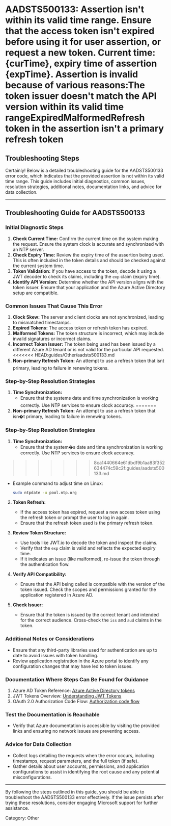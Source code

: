 # AADSTS500133: Assertion isn't within its valid time range. Ensure that the access token isn't expired before using it for user assertion, or request a new token. Current time: {curTime}, expiry time of assertion {expTime}. Assertion is invalid because of various reasons:The token issuer doesn't match the API version within its valid time rangeExpiredMalformedRefresh token in the assertion isn't a primary refresh token


## Troubleshooting Steps
Certainly! Below is a detailed troubleshooting guide for the AADSTS500133 error code, which indicates that the provided assertion is not within its valid time range. This guide includes initial diagnostics, common issues, resolution strategies, additional notes, documentation links, and advice for data collection.

---

## Troubleshooting Guide for AADSTS500133

### **Initial Diagnostic Steps**
1. **Check Current Time:** Confirm the current time on the system making the request. Ensure the system clock is accurate and synchronized with an NTP server.
2. **Check Expiry Time:** Review the expiry time of the assertion being used. This is often included in the token details and should be checked against the current system time.
3. **Token Validation:** If you have access to the token, decode it using a JWT decoder to check its claims, including the `exp` claim (expiry time).
4. **Identify API Version:** Determine whether the API version aligns with the token issuer. Ensure that your application and the Azure Active Directory setup are compatible.

### **Common Issues That Cause This Error**
1. **Clock Skew:** The server and client clocks are not synchronized, leading to mismatched timestamps.
2. **Expired Tokens:** The access token or refresh token has expired.
3. **Malformed Tokens:** The token structure is incorrect, which may include invalid signatures or incorrect claims.
4. **Incorrect Token Issuer:** The token being used has been issued by a different Azure AD tenant or is not valid for the particular API requested.
<<<<<<< HEAD:guides/Other/aadsts500133.md
5. **Non-primary Refresh Token:** An attempt to use a refresh token that isnt primary, leading to failure in renewing tokens.

### **Step-by-Step Resolution Strategies**
1. **Time Synchronization:**
   - Ensure that the systems date and time synchronization is working correctly. Use NTP services to ensure clock accuracy.
=======
5. **Non-primary Refresh Token:** An attempt to use a refresh token that isn�t primary, leading to failure in renewing tokens.

### **Step-by-Step Resolution Strategies**
1. **Time Synchronization:**
   - Ensure that the system�s date and time synchronization is working correctly. Use NTP services to ensure clock accuracy.
>>>>>>> 8ca1440664e61dbdf9b1aa83f352634474c59c2f:guides/aadsts500133.md
   - Example command to adjust time on Linux:
     ```bash
     sudo ntpdate -u pool.ntp.org
     ```

2. **Token Refresh:**
   - If the access token has expired, request a new access token using the refresh token or prompt the user to log in again.
   - Ensure that the refresh token used is the primary refresh token.

3. **Review Token Structure:**
   - Use tools like JWT.io to decode the token and inspect the claims.
   - Verify that the `exp` claim is valid and reflects the expected expiry time.
   - If it indicates an issue (like malformed), re-issue the token through the authentication flow.

4. **Verify API Compatibility:**
   - Ensure that the API being called is compatible with the version of the token issued. Check the scopes and permissions granted for the application registered in Azure AD.

5. **Check Issuer:**
   - Ensure that the token is issued by the correct tenant and intended for the correct audience. Cross-check the `iss` and `aud` claims in the token.

### **Additional Notes or Considerations**
- Ensure that any third-party libraries used for authentication are up to date to avoid issues with token handling.
- Review application registration in the Azure portal to identify any configuration changes that may have led to token issues.

### **Documentation Where Steps Can Be Found for Guidance**
1. Azure AD Token Reference: [Azure Active Directory tokens](https://docs.microsoft.com/en-us/azure/active-directory/develop/access-tokens)
2. JWT Tokens Overview: [Understanding JWT Tokens](https://jwt.io/introduction/)
3. OAuth 2.0 Authorization Code Flow: [Authorization code flow](https://docs.microsoft.com/en-us/azure/active-directory/develop/v2-oauth2-auth-code-flow)

### **Test the Documentation is Reachable**
- Verify that Azure documentation is accessible by visiting the provided links and ensuring no network issues are preventing access.

### **Advice for Data Collection**
- Collect logs detailing the requests when the error occurs, including timestamps, request parameters, and the full token (if safe).
- Gather details about user accounts, permissions, and application configurations to assist in identifying the root cause and any potential misconfigurations.

---

By following the steps outlined in this guide, you should be able to troubleshoot the AADSTS500133 error effectively. If the issue persists after trying these resolutions, consider engaging Microsoft support for further assistance.

Category: Other